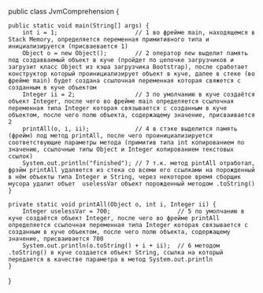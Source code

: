 public class JvmComprehension {

    public static void main(String[] args) {
        int i = 1;                      // 1 во фрейме main, находящемся в Stack Memory, определяется переменная примитивного типа и инициализируется (присваевается 1)
        Object o = new Object();        // 2 оператор new выделит память под создавваемый объект в куче (пройдет по цепочке загрузчиков и загрузит класс Object из кэша загрузчика Bootstrap), после сработает конструктор который проинициализирует объект в куче, далее в стеке (во фрейме main) будет создана ссылочная переменная которая свяжется с созданным в куче объектом
        Integer ii = 2;                 // 3 по умолчанию в куче создаётся объект Integer, после чего во фрейме main определяется ссылочная переменная типа Integer которая связывается с созданным в куче объектом, после чего полю объекта, содержащему значение, присваивается 2
        printAll(o, i, ii);             // 4 в стэке выделится память (фрейм) под метод printAll, после чего проинициализируется соответствующие параметры метода (примитив типа int копированием по значению, ссылочные типы Object и Integer копированием текстовых ссылок)
        System.out.println("finished"); // 7 т.к. метод pintAll отработал, фрэйм printAll удаляется из стека со всеми его ссылками на порожденный в нём объекты типа Integer и String, через некоторое время сборщик мусора удалит объет  uselessVar объект порожденный методом .toString()
    }

    private static void printAll(Object o, int i, Integer ii) {
        Integer uselessVar = 700;                   // 5 по умолчанию в куче создаётся объект Integer, после чего во фрейме printAll определяется ссылочная переменная типа Integer которая связывается с созданным в куче объектом, после чего полю объекта, содержащему значение, присваивается 700
        System.out.println(o.toString() + i + ii);  // 6 методом .toString() в куче создается объект String, ссылка на который передается в качестве параметра в метод System.out.println
    }
}